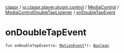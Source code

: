 [clappr](../../../index.md) / [io.clappr.player.plugin.control](../../index.md) / [MediaControl](../index.md) / [MediaControlDoubleTapListener](index.md) / [onDoubleTapEvent](./on-double-tap-event.md)

# onDoubleTapEvent

`fun onDoubleTapEvent(e: `[`MotionEvent`](https://developer.android.com/reference/android/view/MotionEvent.html)`?): `[`Boolean`](https://kotlinlang.org/api/latest/jvm/stdlib/kotlin/-boolean/index.html)